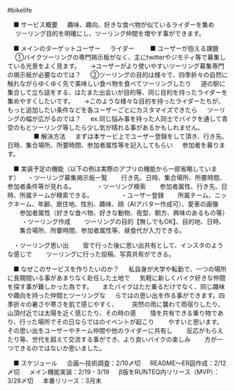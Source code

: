 #bikelife

　■ サービス概要
　  趣味、趣向、好きな食べ物が似ているライダーを集め
　  ツーリング目的を明確にし、ツーリング仲間を増やす事ができます。

　■ メインのターゲットユーザー
　  ライダー
　
　■ ユーザーが抱える課題
　  ①バイクツーリングの専門掲示板がなく、主にtwitterやジモティ等で募集している光景をよく見ます。
　  →ユーザーがより使いやすいツーリング募集専門の掲示板が必要なのでは？
　  ②ツーリングの目的は様々で、四季折々の自然に触れながらゆくゆく先で美味しい食べ物を食べてツーリングしたり
　  道の駅に集合して立ち話をする、はたまた出会いが目的等、同じ目的を持ったライダーを集めやすくしたいです。
　  →このような様々な目的を持ったライダーたちが、もっと追加したい条件などを各ユーザーごとにカスタマイズできたら
　  ツーリングの幅が広がるのでは？
　  ex.同じ悩み事を持った人同士でバイクを通して青空のもとツーリング等したら少し気が晴れる事があるかもしれません。
　　　
　■ 解決方法
　  まずは本サービ上でユーザー登録をして頂き、行き先、日時、集合場所、所要時間、参加者属性等を記入してもらい
　  参加者を募ります。

　■ 実装予定の機能（以下の例は実際のアプリの機能から一部省略しています）
　・ツーリング募集掲示板一覧
　　行き先、日時、集合場所、所要時間、参加者条件等が見れる。
　　
　・ツーリング検索
　　参加者属性、行き先、日時、所属チームが検索できる。
　　　
　・ユーザー登録
　　所属チーム、ニックネーム、年齢、居住地、性別、趣味、顔（AIアバター作成可）、愛車の画像
　　参加者属性（好きな食べ物、好きな動物、夜型、朝方、興味のあるもの等）
　
　・ツーリング作成
　　ツーリングの目的【無しでもOK】、目的地、日時、
　　集合場所、所要時間、参加者属性等、昼食代が入力できる。

　・ツーリング思い出
　　皆で行った後に思い出共有として、インスタのような感じで
　　ツーリングに行った投稿、写真共有ができる。

　■ なぜこのサービスを作りたいのか？
　  私自身が大学や転勤で、一つの場所に長期間いる事があまりなく赴任した土地で
　  気軽に新しくバイク好きな仲間を探す事が難しかった為です。
　  またバイクはただ乗るだけでなく、同じ趣味や趣向を持った仲間とツーリングな
　  らではの思い出を作る事ができます。四季折々の暑さや寒さを肌で感じやすく、
　　突然の雨に襲わて雨宿りしたり、山頂付近では太陽を近く感じたり、その時の感
　　情を共有できる乗り物であり、行った場所でその日ならではのイベントが起こり
　　やすいと思います。その思い出をユーザーやチーム仲間や他のライダーに共有し
　　反応がもらえたり等、世代を超えて交流する事ができ、より良いバイクの楽しみ
　　方が一つできるのではないか思いました。

　■ スケジュール
　  企画〜技術調査：2/10〆切
　  README〜ER図作成：2/12 〆切
 　 メイン機能実装：2/19 - 3/19
　  β版をRUNTEQ内リリース（MVP）：3/28〆切
　  本番リリース：3月末
